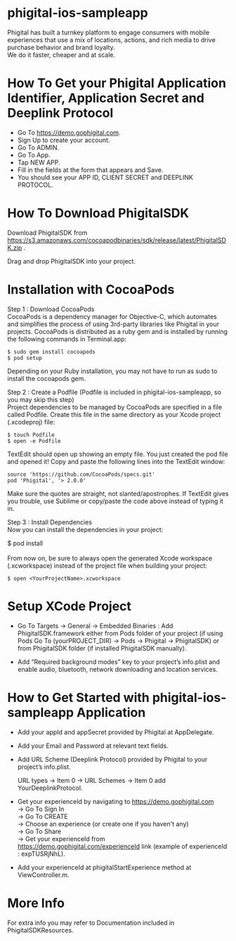 # phigital-ios-sampleapp

Phigital has built a turnkey platform to engage consumers with mobile experiences that use a mix of locations, actions, and rich media to drive purchase behavior and brand loyalty.<br />We do it faster, cheaper and at scale.

# How To Get your Phigital Application Identifier, Application Secret and Deeplink Protocol

- Go To   https://demo.gophigital.com.
- Sign Up to create your account.
- Go To ADMIN.
- Go To App.
- Tap NEW APP.
- Fill in the fields at the form that appears and Save.
- You should see your APP ID, CLIENT SECRET and DEEPLINK PROTOCOL.


# How To Download PhigitalSDK

Download PhigitalSDK from  https://s3.amazonaws.com/cocoapodbinaries/sdk/release/latest/PhigitalSDK.zip .

Drag and drop PhigitalSDK into your project. 


# Installation with CocoaPods

Step 1 : Download CocoaPods<br />
CocoaPods is a dependency manager for Objective-C, which automates and simplifies the process of using 3rd-party libraries like Phigital in your projects.
CocoaPods is distributed as a ruby gem and is installed by running the following commands in Terminal.app:<br />

    $ sudo gem install cocoapods
    $ pod setup

Depending on your Ruby installation, you may not have to run as sudo to install the cocoapods gem.<br />

Step 2 : Create a Podfile (Podfile is included in phigital-ios-sampleapp, so you may skip this step)<br />
Project dependencies to be managed by CocoaPods are specified in a file called Podfile. Create this file in the same directory as your Xcode project (.xcodeproj) file:<br />

    $ touch Podfile
    $ open -e Podfile

TextEdit should open up showing an empty file. You just created the pod file and opened it! Copy and paste the following lines into the TextEdit window:<br />

    source 'https://github.com/CocoaPods/specs.git'
    pod 'Phigital', '> 2.0.0'

Make sure the quotes are straight, not slanted/apostrophes. If TextEdit gives you trouble, use Sublime or copy/paste the code above instead of typing it in.<br />

Step 3 : Install Dependencies<br />
Now you can install the dependencies in your project:<br />

$ pod install<br /><br />
From now on, be sure to always open the generated Xcode workspace (.xcworkspace) instead of the project file when building your project:<br />

    $ open <YourProjectName>.xcworkspace


# Setup XCode Project

- Go To Targets -> General -> Embedded Binaries : Add PhigitalSDK.framework either from Pods folder of your project (if using Pods Go To (yourPROJECT_DIR) -> Pods -> Phigital -> PhigitalSDK) or from PhigitalSDK folder (if installed PhigitalSDK manually).

- Add “Required background modes” key to your project’s info.plist and enable audio, bluetooth, network downloading and location services.


# How to Get Started with phigital-ios-sampleapp Application


- Add your appId and appSecret provided by Phigital at AppDelegate.

- Add your Email and Password at relevant text fields.

- Add URL Scheme (Deeplink Protocol) provided by Phigital to your project’s info.plist.

  URL types -> Item 0 -> URL Schemes -> Item 0 add YourDeeplinkProtocol.

- Get your experienceId by navigating to https://demo.gophigital.com<br />-> Go To Sign In<br />-> Go To CREATE<br />-> Choose an experience (or create one if you haven't any)<br />->
Go To Share<br />-> Get your experienceId from https://demo.gophigital.com/experienceId link (example of experienceId : expTUSRjNhL).

- Add your experienceId at phigitalStartExperience method at ViewController.m.


# More Info

For extra info you may refer to Documentation included in PhigitalSDKResources.
 

